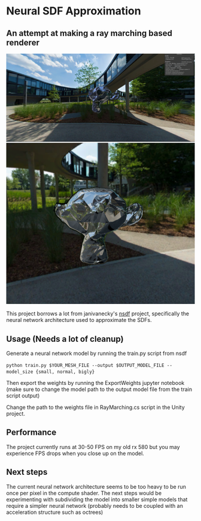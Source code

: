 # Neural SDF Approximation

## An attempt at making a ray marching based renderer

![Render1](/images/suzanne1.png)
![Render2](/images/suzanne2.png)

This project borrows a lot from janivanecky's [nsdf](https://github.com/janivanecky/nsdf) project, specifically the neural network architecture used to approximate the SDFs.

## Usage (Needs a lot of cleanup)

Generate a neural network model by running the train.py script from nsdf

`python train.py $YOUR_MESH_FILE --output $OUTPUT_MODEL_FILE --model_size {small, normal, bigly}`

Then export the weights by running the ExportWeights jupyter notebook (make sure to change the model path to the output model file from the train script output)

Change the path to the weights file in RayMarching.cs script in the Unity project.

## Performance

The project currently runs at 30-50 FPS on my old rx 580 but you may experience FPS drops when you close up on the model.

## Next steps
The current neural network architecture seems to be too heavy to be run once per pixel in the compute shader. The next steps would be experimenting with subdividing the model into smaller simple models that require a simpler neural network (probably needs to be coupled with an acceleration structure such as octrees)
